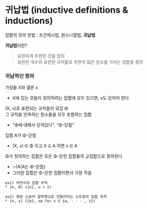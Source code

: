 # 귀납법 (inductive definitions & inductions)
집합의 정의 방법 : 조건제시법, 원소나열법, **귀납법**   

**귀납법**이란?  
> 유한하게 무한한 것을 정의  
유한한 개수의 유한한 규칙들로 무한히 많은 원소를 가지는 집합을 정의  

### 귀납적인 정의  
가정들 X와 결론 x  
* X에 있는 것들이 정의하려는 집합에 모두 있으면, x도 있어야 한다  

(X, x)로 표현되는 규칙들의 모임 Φ  
그 규칙을 만족하는 원소들을 모두 포함하는 집합  
* "Φ에 대해서 닫혀있다", "Φ-닫힘"  

집합 A가 Φ-닫힘  
* (X, x) ∈ Φ 이고 X ⊆ A 이면 x ∈ A  

Φ가 정의하는 집합은 모든 Φ-닫힌 집합들의 교집합으로 정의된다  
* ∩{A|A는 Φ-닫힘}  
* 그러한 집합은 Φ-닫힌 집합이면서 가장 작음
```
ex1) 자연수의 집합 규칙  
* (∅, 0) ({n}, n + 1)  

ex2) 영문 소문자 알파벳으로 만들어지는 스트링의 집합 규칙  
* (∅, ε) ({α}, xα for x ∈ {a, · · · , z})  
```
